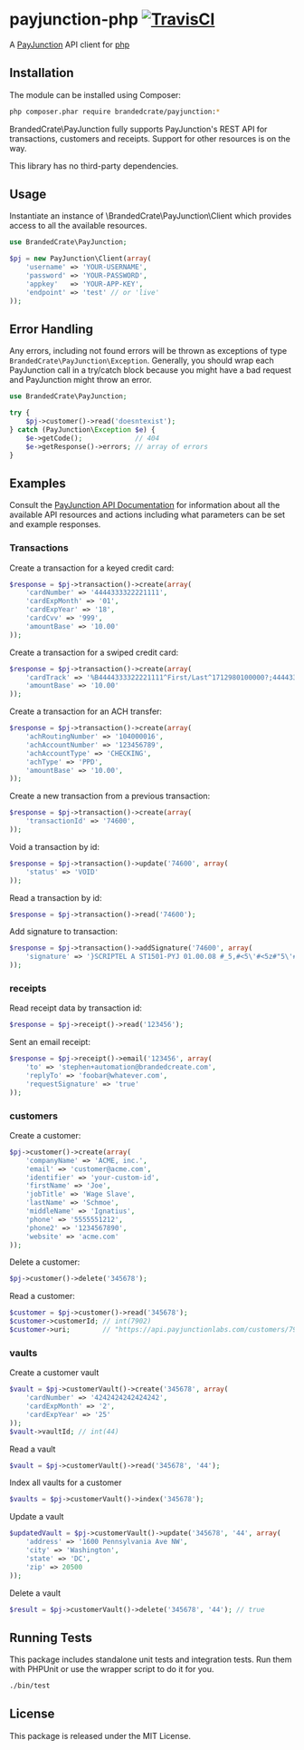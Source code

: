 # payjunction-php [![TravisCI][travis-img-url]][travis-ci-url]
[travis-img-url]: https://travis-ci.org/brandedcrate/payjunction-php.svg?branch=master
[travis-ci-url]: http://travis-ci.org/brandedcrate/payjunction-php

A [PayJunction](https://www.payjunction.com/) API client for [php](http://http://php.net/)


Installation
------------

The module can be installed using Composer:

```bash
php composer.phar require brandedcrate/payjunction:*
```

BrandedCrate\PayJunction fully supports PayJunction's REST API for
transactions, customers and receipts. Support for other resources is on the
way.

This library has no third-party dependencies.

Usage
------------

Instantiate an instance of \BrandedCrate\PayJunction\Client which provides
access to all the available resources.

```php
use BrandedCrate\PayJunction;

$pj = new PayJunction\Client(array(
    'username' => 'YOUR-USERNAME',
    'password' => 'YOUR-PASSWORD',
    'appkey'   => 'YOUR-APP-KEY',
    'endpoint' => 'test' // or 'live'
));
```

Error Handling
--------------

Any errors, including not found errors will be thrown as exceptions of type
`BrandedCrate\PayJunction\Exception`. Generally, you should wrap each
PayJunction call in a try/catch block because you might have a bad request and
PayJunction might throw an error.

```php
use BrandedCrate\PayJunction;

try {
    $pj->customer()->read('doesntexist');
} catch (PayJunction\Exception $e) {
    $e->getCode();             // 404
    $e->getResponse()->errors; // array of errors
}
```

Examples
------------
Consult the [PayJunction API
Documentation](https://developer.payjunction.com/documentation/) for
information about all the available API resources and actions including what
parameters can be set and example responses.

### Transactions
Create a transaction for a keyed credit card:

```php
$response = $pj->transaction()->create(array(
    'cardNumber' => '4444333322221111',
    'cardExpMonth' => '01',
    'cardExpYear' => '18',
    'cardCvv' => '999',
    'amountBase' => '10.00'
));
```

Create a transaction for a swiped credit card:

```php
$response = $pj->transaction()->create(array(
    'cardTrack' => '%B4444333322221111^First/Last^1712980100000?;4444333322221111=1712980100000?',
    'amountBase' => '10.00'
));
```

Create a transaction for an ACH transfer:

```php
$response = $pj->transaction()->create(array(
    'achRoutingNumber' => '104000016',
    'achAccountNumber' => '123456789',
    'achAccountType' => 'CHECKING',
    'achType' => 'PPD',
    'amountBase' => '10.00',
));
```

Create a new transaction from a previous transaction:

```php
$response = $pj->transaction()->create(array(
    'transactionId' => '74600',
));
```

Void a transaction by id:

```php
$response = $pj->transaction()->update('74600', array(
    'status' => 'VOID'
));
```

Read a transaction by id:

```php
$response = $pj->transaction()->read('74600');
```

Add signature to transaction:

```php
$response = $pj->transaction()->addSignature('74600', array(
    'signature' => '}SCRIPTEL A ST1501-PYJ 01.00.08 #_5,#<5\'#<5z#"5\'#"5=#"6t#"7m#<7/#>8,#:9\'#+a\'#|b\'$Mcz$Mdv$Meo$Me\'$Mfm$Mfq$Mfr$Mfq$Me[$New$Od-$Pc[$Qco$Sbr$Uat$W9t$Z8v$>7z$+6=%M6w%Q6q%T6n%V6o%Y6s%"6\'%_7o%?7,%+8s%{8[%|9z^Maq^Na-^Nbp^Obv^Obx^Oby^Obv^Pbq^Qa/^Rau^Sam^U9-^V9x^Y9v^"9u^>9v^+9x&M9,&Q9=&Uao&Zat&>ay&{a-*Pa/*Ta/*Xa-*<az*?as*|9[(O9w(R8=(U8r(X7,(Z7q("6/(<6z(<6w("6u("6t(Z6t(Y6t(X6v(W6\'(U7m(R7\'(P8u(M9q*|9[*{ay*|a\(Mbt(Pby(Sbz(Wbx("bs(?a[({axAO9\AS9xAV9nAY8-A"8xA_8wA>8yA?8/A?9rA?9/A?awA>boA<b/AZcyAWdsARemAMe/(?fx(Zgo(Tgx(Pg-*|g-*?gz*_gr*"f;*Yfr*Ye\'*Zd\*<dv*?c[*|cz(Pct(Vcr(<cs({cuAQcxAXcyA>czBMcxBTcvBYcrB>cmB|b.CQbvCUbmCXa\'C<aoC?9\'C+9nC|8yDM7\DM7wDM6[DM6xDM6qC|5[C{5/C+5.C:5=C>6qC_6,C<7qC<7.C_8rC_8.C>9sC?9;C+awC{bmDMbzDPcmDScvDVc-DYc[D<doD>dsD:dxD{d-D{d[D|etD{e.D:frD>f-D"gqDWgyDSg;DMhmC>hnCYg\CUg-CQgtCNf;CMfqCMevCNd-CQdoCTc\'CXctC<cpC+cmDPb[DVb[D<b\D|coERcrEXcuE>cyFMc-FSc[FXdqF_dtF+dvGOdvGRdrGVdoGYc;G<cxG?cpG+b.G{btG|a/G|asG|9.G{9rG:8;G>8xGZ8sGW8qGS8qGO8sF:8yF"8[FV9xFRaoFOa/FNbxFMcpFMc.FNdtFQd/FTerFXe\'F<e\F+fqGOfuGTfvGYftG>fpG|e[HPe\'HSeuHWenHZd.H_dwH:dqH|c\IOc;IRc.IVc-IYc.I_c;I:c[I|doJOdrJRdvJUdzJXd/J"enJ_euJ:e\'J|e[KOfrKRfwKUfzKWf,KXf-KWf-KVf,KSf\'KOfzJ:fyJYfxJRfxI+fyIYfzIQfzH+fzHZfxHVfvHSfsHQfqHPfoHPfmHPe[HQe/HRe\'HTewHVerHZenH>d=IMd-ISdzIYdxI?dxJNdxJSdzJWd-J"d=J>eoJ:etJ{ezJ|e/KNe\KOfqKPftKQfvKRfxKSfyKTfxKVfvKWftKWfrKXfq ]');
));
```

### receipts
Read receipt data by transaction id:

```php
$response = $pj->receipt()->read('123456');
```

Sent an email receipt:

```php
$response = $pj->receipt()->email('123456', array(
    'to' => 'stephen+automation@brandedcreate.com',
    'replyTo' => 'foobar@whatever.com',
    'requestSignature' => 'true'
));
```

### customers

Create a customer:

```php
$pj->customer()->create(array(
    'companyName' => 'ACME, inc.',
    'email' => 'customer@acme.com',
    'identifier' => 'your-custom-id',
    'firstName' => 'Joe',
    'jobTitle' => 'Wage Slave',
    'lastName' => 'Schmoe',
    'middleName' => 'Ignatius',
    'phone' => '5555551212',
    'phone2' => '1234567890',
    'website' => 'acme.com'
));
```

Delete a customer:

```php
$pj->customer()->delete('345678');
```

Read a customer:

```php
$customer = $pj->customer()->read('345678');
$customer->customerId; // int(7902)
$customer->uri;        // "https://api.payjunctionlabs.com/customers/7902"
```

### vaults

Create a customer vault

```php
$vault = $pj->customerVault()->create('345678', array(
    'cardNumber' => '4242424242424242',
    'cardExpMonth' => '2',
    'cardExpYear' => '25'
));
$vault->vaultId; // int(44)
```

Read a vault
```php
$vault = $pj->customerVault()->read('345678', '44');
```

Index all vaults for a customer
```php
$vaults = $pj->customerVault()->index('345678');
```

Update a vault
```php
$updatedVault = $pj->customerVault()->update('345678', '44', array(
    'address' => '1600 Pennsylvania Ave NW',
    'city' => 'Washington',
    'state' => 'DC',
    'zip' => 20500
));
```

Delete a vault
```php
$result = $pj->customerVault()->delete('345678', '44'); // true
```

## Running Tests

This package includes standalone unit tests and integration tests. Run them
with PHPUnit or use the wrapper script to do it for you.

```bash
./bin/test
```

## License

This package is released under the MIT License.
